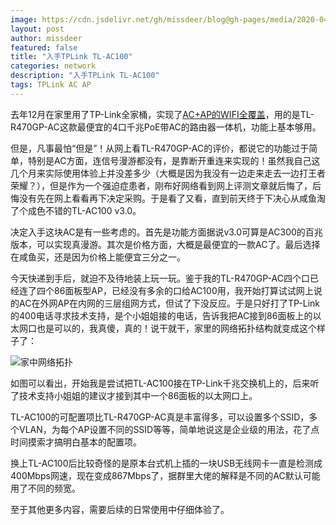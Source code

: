 ```yaml
---
image: https://cdn.jsdelivr.net/gh/missdeer/blog@gh-pages/media/2020-04-02/topo.svg
layout: post
author: missdeer
featured: false
title: "入手TPLink TL-AC100"
categories: network
description: "入手TPLink TL-AC100"
tags: TPLink AC AP
---
```


去年12月在家里用了TP-Link全家桶，实现了[AC+AP的WIFI全覆盖](../../../2019/12/ac+ap-at-home/)，用的是TL-R470GP-AC这款最便宜的4口千兆PoE带AC的路由器一体机，功能上基本够用。

但是，凡事最怕“但是”！从网上看TL-R470GP-AC的评价，都说它的功能过于简单，特别是AC方面，连信号漫游都没有，是靠断开重连来实现的！虽然我自己这几个月来实际使用体验上并没差多少（大概是因为我没有一边走来走去一边打王者荣耀？），但是作为一个强迫症患者，刚布好网络看到网上评测文章就后悔了，后悔没有先在网上看看再下决定采购。于是看了又看，直到前天终于下决心从咸鱼淘了个成色不错的TL-AC100 v3.0。

决定入手这块AC是有一些考虑的。首先是功能方面据说v3.0可算是AC300的百兆版本，可以实现真漫游。其次是价格方面，大概是最便宜的一款AC了。最后选择在咸鱼买，还是因为价格上能便宜三分之一。

今天快递到手后，就迫不及待地装上玩一玩。鉴于我的TL-R470GP-AC四个口已经连了四个86面板型AP，已经没有多余的口给AC100用，我开始打算试试网上说的AC在外网AP在内网的三层组网方式，但试了下没反应。于是只好打了TP-Link的400电话寻求技术支持，是个小姐姐接的电话，告诉我把AC接到86面板上的以太网口也是可以的，我真傻，真的！说干就干，家里的网络拓扑结构就变成这个样子了：

![家中网络拓扑](https://cdn.jsdelivr.net/gh/missdeer/blog@gh-pages/media/2020-04-02/topo.svg)

如图可以看出，开始我是尝试把TL-AC100接在TP-Link千兆交换机上的，后来听了技术支持小姐姐的建议才接到其中一个86面板的以太网口上。

TL-AC100的可配置项比TL-R470GP-AC真是丰富得多，可以设置多个SSID，多个VLAN，为每个AP设置不同的SSID等等，简单地说这是企业级的用法，花了点时间摸索才搞明白基本的配置项。

换上TL-AC100后比较奇怪的是原本台式机上插的一块USB无线网卡一直是检测成400Mbps网速，现在变成867Mbps了，据群里大佬的解释是不同的AC默认可能用了不同的频宽。

至于其他更多内容，需要后续的日常使用中仔细体验了。